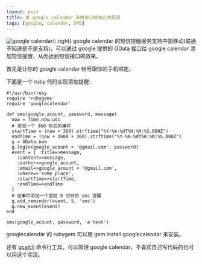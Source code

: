 ```yaml
---
layout: post
title: 拿 google calendar 来做接口给自己发短信
tags: [google, calendar, SMS]
---
```

![google calendar](http://calendar.google.com/googlecalendar/images/calendar_logo_sm_en.gif){:.right}
google calendar 的短信提醒服务支持中国移动(联通不知道是不是支持)，可以通过 google 提供的 GData 接口给 google calendar 添加短信提醒，从而达到短信接口的效果。

首先是让你的 google calendar 帐号跟你的手机绑定。

下面是一个 ruby 代码实现添加提醒:

    #!/usr/bin/ruby
    require 'rubygems'
    require 'googlecalendar'
    
    def sms(google_acount, password, message)
      now = Time.now.utc
      # 添加一个 360 秒后的事件
      startTime = (now + 360).strftime("%Y-%m-%dT%H:%M:%S.000Z")
      endTime = (now + 3600 + 360).strftime("%Y-%m-%dT%H:%M:%S.000Z")
      g = GData.new
      g.login(google_acount + '@gmail.com', password)
      event = { :title=>message,
        :content=>message,
        :author=>google_acount,
        :email=>google_acount + '@gmail.com',
        :where=>'some place',
        :startTime=>startTime,
        :endTime=>endTime
      }
      # 给事件添加一个提前 5 分钟的 sms 提醒
      g.add_reminder(event, 5, 'sms')
      g.new_event(event)
    end
    
    sms(google_acount, password, 'a test')

googlecalendar 的 rubygem 可以用 gem install googlecalendar 来安装。

还有 [gcalcli][] 命令行工具，可以管理 google calendar，不喜欢自己写代码的也可以用这个实现。

[gcalcli]: http://code.google.com/p/gcalcli/

